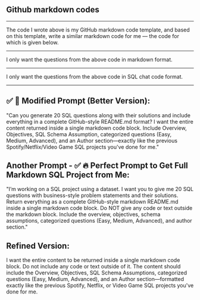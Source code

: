## Github markdown codes

---
The code I wrote above is my GitHub markdown code template, and based on this template, write a similar markdown code for me — the code for which is given below.

---

I only want the questions from the above code in markdown format.

---

I only want the questions from the above code in SQL chat code format.

---

## ✅ 🔄 Modified Prompt (Better Version):

"Can you generate 20 SQL questions along with their solutions and include everything in a complete GitHub-style README.md format? I want the entire content returned inside a single markdown code block. Include Overview, Objectives, SQL Schema Assumption, categorized questions (Easy, Medium, Advanced), and an Author section—exactly like the previous Spotify/Netflix/Video Game SQL projects you've done for me."

## Another Prompt - ✅ 🔥 Perfect Prompt to Get Full Markdown SQL Project from Me:

"I’m working on a SQL project using a dataset. I want you to give me 20 SQL questions with business-style problem statements and their solutions. Return everything as a complete GitHub-style markdown README.md inside a single markdown code block. Do NOT give any code or text outside the markdown block. Include the overview, objectives, schema assumptions, categorized questions (Easy, Medium, Advanced), and author section."

## Refined Version:

I want the entire content to be returned inside a single markdown code block. Do not include any code or text outside of it. The content should include the Overview, Objectives, SQL Schema Assumptions, categorized questions (Easy, Medium, Advanced), and an Author section—formatted exactly like the previous Spotify, Netflix, or Video Game SQL projects you've done for me.
